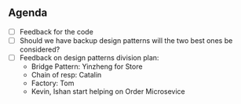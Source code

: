 
## Agenda

- [ ] Feedback for the code
- [ ] Should we have backup design patterns will the two best ones be considered?
- [ ] Feedback on design patterns division plan:
  - Bridge Pattern: Yinzheng for Store
  - Chain of resp: Catalin
  - Factory: Tom
  - Kevin, Ishan start helping on Order Microsevice


